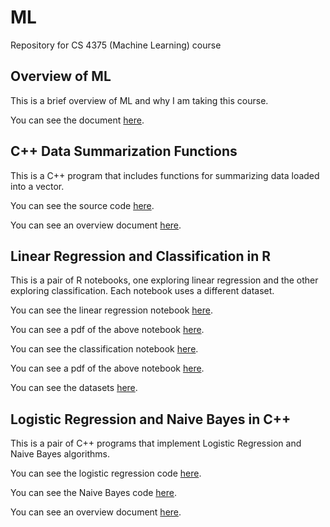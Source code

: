 # ML

Repository for CS 4375 (Machine Learning) course

## Overview of ML

This is a brief overview of ML and why I am taking this course.

You can see the document [here](https://github.com/platformer/ML/blob/main/HW0/Overview_of_ML.pdf).

## C++ Data Summarization Functions

This is a C++ program that includes functions for summarizing data loaded into a vector.

You can see the source code [here](https://github.com/platformer/ML/blob/main/HW1/hw1.cpp).

You can see an overview document [here](https://github.com/platformer/ML/blob/main/HW1/HW1_Overview.pdf).

## Linear Regression and Classification in R

This is a pair of R notebooks, one exploring linear regression and the other exploring classification. Each notebook uses a different dataset.

You can see the linear regression notebook [here](https://github.com/platformer/ML/blob/main/HW2/Regression.Rmd).

You can see a pdf of the above notebook [here](https://github.com/platformer/ML/blob/main/HW2/Regression.pdf).

You can see the classification notebook [here](https://github.com/platformer/ML/blob/main/HW2/Classification.Rmd).

You can see a pdf of the above notebook [here](https://github.com/platformer/ML/blob/main/HW2/Regression.pdf).

You can see the datasets [here](https://github.com/platformer/ML/blob/main/HW2/data).

## Logistic Regression and Naive Bayes in C++

This is a pair of C++ programs that implement Logistic Regression and Naive Bayes algorithms.

You can see the logistic regression code [here](https://github.com/platformer/ML/blob/main/HW3/logreg.cpp).

You can see the Naive Bayes code [here](https://github.com/platformer/ML/blob/main/HW3/naivebayes.cpp).

You can see an overview document [here](https://github.com/platformer/ML/blob/main/HW3/HW3_Overview.pdf).